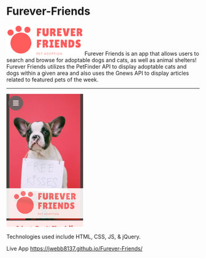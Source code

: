 # Furever-Friends
<img src="media/logo.png" width="200px">
  Furever Friends is an app that allows users to search and browse for adoptable dogs and cats, as well as animal shelters! Furever Friends utilizes the PetFinder API to display adoptable cats and dogs within a given area and also uses the Gnews API to display articles related to featured pets of the week.

<hr />

<img src="media/app-preview1.png" width="200">

Technologies used include HTML, CSS, JS, & jQuery.

Live App
https://jwebb8137.github.io/Furever-Friends/
